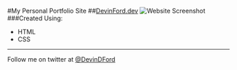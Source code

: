 #My Personal Portfolio Site 
##[DevinFord.dev](https://devinford.dev)
![Website Screenshot](https://i.imgur.com/cmQCcHU.png)
<br>
###Created Using:

- HTML
- CSS

---

Follow me on twitter at [@DevinDFord](https://twitter.com/devindford)
